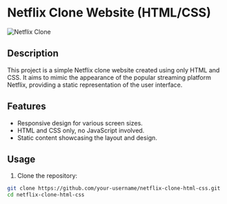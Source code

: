 # Netflix Clone Website (HTML/CSS)

![Netflix Clone](link_to_your_image_here)

## Description

This project is a simple Netflix clone website created using only HTML and CSS. It aims to mimic the appearance of the popular streaming platform Netflix, providing a static representation of the user interface.

## Features

- Responsive design for various screen sizes.
- HTML and CSS only, no JavaScript involved.
- Static content showcasing the layout and design.

## Usage

1. Clone the repository:

```bash
git clone https://github.com/your-username/netflix-clone-html-css.git
cd netflix-clone-html-css
